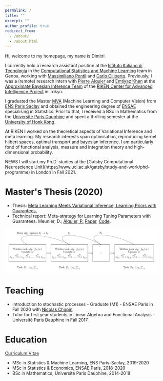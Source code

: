 ```yaml
---
permalink: /
title: ""
excerpt: ""
author_profile: true
redirect_from: 
  - /about/
  - /about.html
---
```


Hi, welcome to my homepage, my name is Dimitri.

I currently hold a research assistant position at the [Istituto Italiano di Tecnologia](https://iit.it) in the [Computational Statistics and Machine Learning](https://www.iit.it/research/lines/computational-statistics-and-machine-learning) team in Genoa, working with [Massimiliano Pontil](https://scholar.google.com/citations?user=lcOacs8AAAAJ&hl=en) and [Carlo Ciliberto](https://scholar.google.com/citations?user=XUcUAisAAAAJ&hl=en). Previously, I was a (remote) research intern with [Pierre Alquier](https://pierrealquier.github.io) and [Emtiyaz Khan](https://emtiyaz.github.io) at the [Approximate Bayesian Inference Team](https://team-approx-bayes.github.io "ApproxBayesTeam") of the [RIKEN Center for Advanced Intelligence Project](https://aip.riken.jp "RikenAIP") in Tokyo.

I graduated the Master [MVA](http://math.ens-paris-saclay.fr/version-francaise/formations/master-mva/) (Machine Learning and Computer Vision) from [ENS Paris Saclay](https://ens-paris-saclay.fr/en) and obtained the engineering degree of [ENSAE](https://www.ensae.fr/en/) specialising in Statistics. Prior to that, I received a BSc in Mathematics from the [Université Paris Dauphine](https://dauphine.psl.eu/en/) and spent a thrilling semester at the [University of Honk Kong](https://www.hku.hk). 

At RIKEN I worked on the theoretical aspects of Variational Inference and meta learning. My research interests span optimisation, reproducing kernel hilbert spaces, optimal transport and bayesian inference. I am particularly fond of functional analysis, measure and integration theory and high-dimensional probability. 

<blink>
NEWS
</blink>
I will start my Ph.D. studies at the [Gatsby Computational Neuroscience Unit](https://www.ucl.ac.uk/gatsby/study-and-work/phd-programme) in London in Fall 2021. 

Master's Thesis (2020)
======

- Thesis: [Meta Learning Meets Variational Inference, Learning Priors with Guarantees.](../files/RikenReport.pdf)
- Technical report: Meta-strategy for Learning Tuning Parameters with Guarantees. Meunier, D.; [Alquier, P.](https://pierrealquier.github.io/index.html) [Paper](https://arxiv.org/abs/2102.02504), [Code](../files/Test.ipynb.zip).

<img src="../images/metagraph.png" width="700"> 

Teaching
======
- Introduction to stochastic processes - Graduate (M1) - ENSAE Paris in Fall 2020 with [Nicolas Chopin](https://nchopin.github.io)
- Tutor for first year students in Linear Algebra and Functional Analysis - Université Paris Dauphine in Fall 2017

Education
======

[Curriculum Vitae](../files/MeunierDimitriResume.pdf)

- MSc in Statistics & Machine Learning, ENS Paris-Saclay, 2019-2020
- MSc in Statistics & Economics, ENSAE Paris, 2018-2020
- BSc in Mathematics, Université Paris Dauphine, 2014-2018






